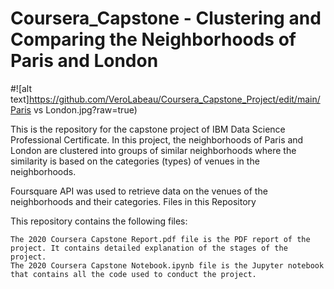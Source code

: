 # Coursera_Capstone - Clustering and Comparing the Neighborhoods of Paris and London

#![alt text]https://github.com/VeroLabeau/Coursera_Capstone_Project/edit/main/Paris vs London.jpg?raw=true)

This is the repository for the capstone project of IBM Data Science Professional Certificate. In this project, the neighborhoods of Paris and London are clustered into groups of similar neighborhoods where the similarity is based on the categories (types) of venues in the neighborhoods.

Foursquare API was used to retrieve data on the venues of the neighborhoods and their categories.
Files in this Repository

This repository contains the following files:

    The 2020 Coursera Capstone Report.pdf file is the PDF report of the project. It contains detailed explanation of the stages of the project.
    The 2020 Coursera Capstone Notebook.ipynb file is the Jupyter notebook that contains all the code used to conduct the project.
   

